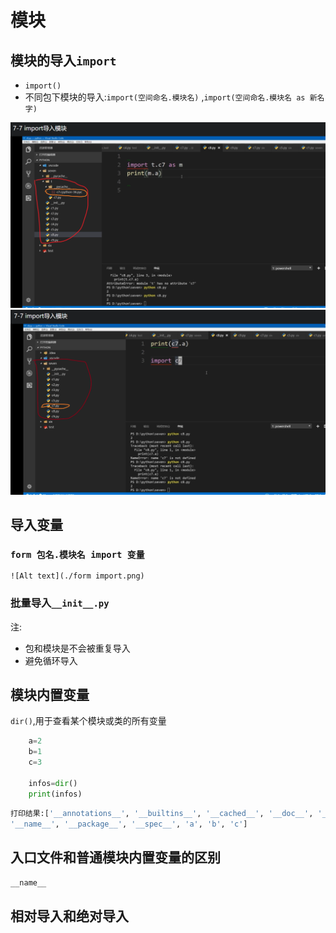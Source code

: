 # 模块

## 模块的导入`import`

- `import()`
- 不同包下模块的导入:`import(空间命名.模块名)` ,`import(空间命名.模块名 as 新名字)`

![Alt text](./11.png)
![Alt text](./22.png)

## 导入变量

### `form 包名.模块名 import 变量`

    ![Alt text](./form import.png)

### 批量导入`__init__.py`

注:

- 包和模块是不会被重复导入
- 避免循环导入

## 模块内置变量

`dir()`,用于查看某个模块或类的所有变量

```py
    a=2
    b=1
    c=3

    infos=dir()
    print(infos)

```

```py
打印结果:['__annotations__', '__builtins__', '__cached__', '__doc__', '__file__', '__loader__',
'__name__', '__package__', '__spec__', 'a', 'b', 'c']

```

## 入口文件和普通模块内置变量的区别

`__name__`

## 相对导入和绝对导入
